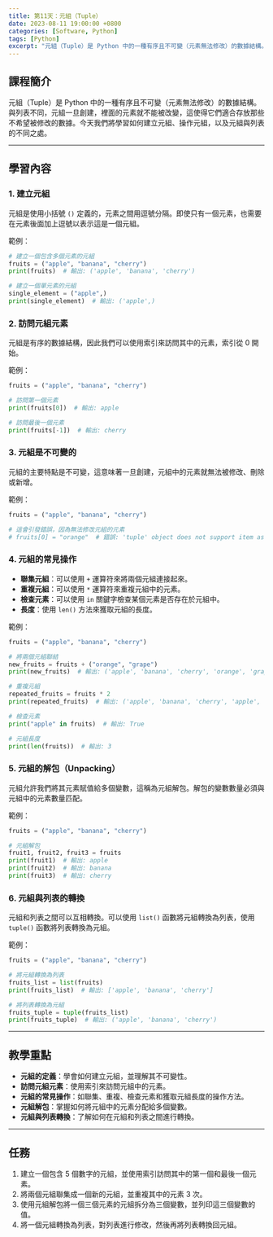 ```yaml
---
title: 第11天：元組（Tuple）
date: 2023-08-11 19:00:00 +0800
categories: [Software, Python]
tags: [Python] 
excerpt: "元組（Tuple）是 Python 中的一種有序且不可變（元素無法修改）的數據結構。與列表不同，元組一旦創建，裡面的元素就不能被改變，這使得它們適合存放那些不希望被修改的數據。今天我們將學習如何建立元組、操作元組，以及元組與列表的不同之處"
---
```


## 課程簡介
元組（Tuple）是 Python 中的一種有序且不可變（元素無法修改）的數據結構。與列表不同，元組一旦創建，裡面的元素就不能被改變，這使得它們適合存放那些不希望被修改的數據。今天我們將學習如何建立元組、操作元組，以及元組與列表的不同之處。

---

## 學習內容

### 1. 建立元組

元組是使用小括號 `()` 定義的，元素之間用逗號分隔。即使只有一個元素，也需要在元素後面加上逗號以表示這是一個元組。

範例：
```python
# 建立一個包含多個元素的元組
fruits = ("apple", "banana", "cherry")
print(fruits)  # 輸出: ('apple', 'banana', 'cherry')

# 建立一個單元素的元組
single_element = ("apple",)
print(single_element)  # 輸出: ('apple',)
```

### 2. 訪問元組元素

元組是有序的數據結構，因此我們可以使用索引來訪問其中的元素，索引從 0 開始。

範例：
```python
fruits = ("apple", "banana", "cherry")

# 訪問第一個元素
print(fruits[0])  # 輸出: apple

# 訪問最後一個元素
print(fruits[-1])  # 輸出: cherry
```

### 3. 元組是不可變的

元組的主要特點是不可變，這意味著一旦創建，元組中的元素就無法被修改、刪除或新增。

範例：
```python
fruits = ("apple", "banana", "cherry")

# 這會引發錯誤，因為無法修改元組的元素
# fruits[0] = "orange"  # 錯誤: 'tuple' object does not support item assignment
```

### 4. 元組的常見操作

- **聯集元組**：可以使用 `+` 運算符來將兩個元組連接起來。
- **重複元組**：可以使用 `*` 運算符來重複元組中的元素。
- **檢查元素**：可以使用 `in` 關鍵字檢查某個元素是否存在於元組中。
- **長度**：使用 `len()` 方法來獲取元組的長度。

範例：
```python
fruits = ("apple", "banana", "cherry")

# 將兩個元組聯結
new_fruits = fruits + ("orange", "grape")
print(new_fruits)  # 輸出: ('apple', 'banana', 'cherry', 'orange', 'grape')

# 重複元組
repeated_fruits = fruits * 2
print(repeated_fruits)  # 輸出: ('apple', 'banana', 'cherry', 'apple', 'banana', 'cherry')

# 檢查元素
print("apple" in fruits)  # 輸出: True

# 元組長度
print(len(fruits))  # 輸出: 3
```

### 5. 元組的解包（Unpacking）

元組允許我們將其元素賦值給多個變數，這稱為元組解包。解包的變數數量必須與元組中的元素數量匹配。

範例：
```python
fruits = ("apple", "banana", "cherry")

# 元組解包
fruit1, fruit2, fruit3 = fruits
print(fruit1)  # 輸出: apple
print(fruit2)  # 輸出: banana
print(fruit3)  # 輸出: cherry
```

### 6. 元組與列表的轉換

元組和列表之間可以互相轉換。可以使用 `list()` 函數將元組轉換為列表，使用 `tuple()` 函數將列表轉換為元組。

範例：
```python
fruits = ("apple", "banana", "cherry")

# 將元組轉換為列表
fruits_list = list(fruits)
print(fruits_list)  # 輸出: ['apple', 'banana', 'cherry']

# 將列表轉換為元組
fruits_tuple = tuple(fruits_list)
print(fruits_tuple)  # 輸出: ('apple', 'banana', 'cherry')
```

---

## 教學重點
- **元組的定義**：學會如何建立元組，並理解其不可變性。
- **訪問元組元素**：使用索引來訪問元組中的元素。
- **元組的常見操作**：如聯集、重複、檢查元素和獲取元組長度的操作方法。
- **元組解包**：掌握如何將元組中的元素分配給多個變數。
- **元組與列表轉換**：了解如何在元組和列表之間進行轉換。

---

## 任務
1. 建立一個包含 5 個數字的元組，並使用索引訪問其中的第一個和最後一個元素。
2. 將兩個元組聯集成一個新的元組，並重複其中的元素 3 次。
3. 使用元組解包將一個三個元素的元組拆分為三個變數，並列印這三個變數的值。
4. 將一個元組轉換為列表，對列表進行修改，然後再將列表轉換回元組。
